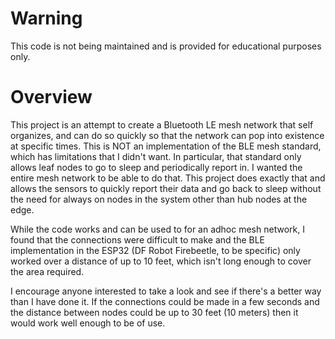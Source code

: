 # Warning
This code is not being maintained and is provided for educational purposes only.

# Overview
This project is an attempt to create a Bluetooth LE mesh network that self organizes, and can do so quickly so that the network can pop into existence at specific times. This is NOT an implementation of the BLE mesh standard, which has limitations that I didn't want. In particular, that standard only allows leaf nodes to go to sleep and periodically report in. I wanted the entire mesh network to be able to do that. This project does exactly that and allows the sensors to quickly report their data and go back to sleep without the need for always on nodes in the system other than hub nodes at the edge.

While the code works and can be used to for an adhoc mesh network, I found that the connections were difficult to make and the BLE implementation in the ESP32 (DF Robot Firebeetle, to be specific) only worked over a distance of up to 10 feet, which isn't long enough to cover the area required.

I encourage anyone interested to take a look and see if there's a better way than I have done it. If the connections could be made in a few seconds and the distance between nodes could be up to 30 feet (10 meters) then it would work well enough to be of use.
